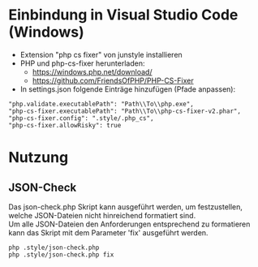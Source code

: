 # Einbindung in Visual Studio Code (Windows)

- Extension "php cs fixer" von junstyle installieren
- PHP und php-cs-fixer herunterladen:
  - https://windows.php.net/download/
  - https://github.com/FriendsOfPHP/PHP-CS-Fixer
- In settings.json folgende Einträge hinzufügen (Pfade anpassen):
```
"php.validate.executablePath": "Path\\To\\php.exe",
"php-cs-fixer.executablePath": "Path\\To\\php-cs-fixer-v2.phar",
"php-cs-fixer.config": ".style/.php_cs",
"php-cs-fixer.allowRisky": true
```
# Nutzung

## JSON-Check
Das json-check.php Skript kann ausgeführt werden, um festzustellen, welche JSON-Dateien nicht hinreichend formatiert sind.    
Um alle JSON-Dateien den Anforderungen entsprechend zu formatieren kann das Skript mit dem Parameter 'fix' ausgeführt werden.
```
php .style/json-check.php
php .style/json-check.php fix
```
